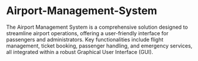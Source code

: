 # Airport-Management-System
The Airport Management System is a comprehensive solution designed to streamline airport operations, offering a user-friendly interface for passengers and administrators. Key functionalities include flight management, ticket booking, passenger handling, and emergency services, all integrated within a robust Graphical User Interface (GUI).
